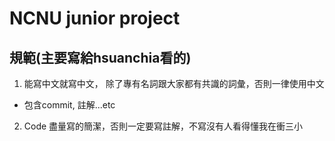 # NCNU junior project
## 規範(主要寫給hsuanchia看的)
1. 能寫中文就寫中文， 除了專有名詞跟大家都有共識的詞彙，否則一律使用中文
  * 包含commit, 註解...etc
2. Code 盡量寫的簡潔，否則一定要寫註解，不寫沒有人看得懂我在衝三小
